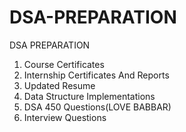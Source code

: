 # DSA-PREPARATION
DSA PREPARATION
1. Course Certificates
2. Internship Certificates And Reports
3. Updated Resume
4. Data Structure Implementations
5. DSA 450 Questions(LOVE BABBAR)
6. Interview Questions
